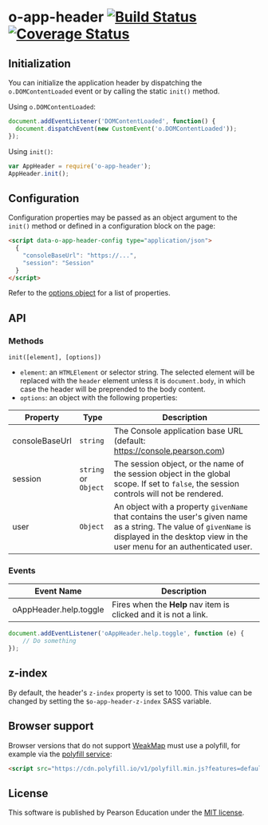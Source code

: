 # o-app-header [![Build Status](https://travis-ci.org/Pearson-Higher-Ed/o-app-header.svg?branch=master)](https://travis-ci.org/Pearson-Higher-Ed/o-app-header) [![Coverage Status](https://coveralls.io/repos/Pearson-Higher-Ed/o-app-header/badge.svg?branch=master&service=github)](https://coveralls.io/github/Pearson-Higher-Ed/o-app-header?branch=master)

## Initialization

You can initialize the application header by dispatching the `o.DOMContentLoaded` event or by calling the static `init()` method.

Using `o.DOMContentLoaded`:

```js
document.addEventListener('DOMContentLoaded', function() {
  document.dispatchEvent(new CustomEvent('o.DOMContentLoaded'));
});
```

Using `init()`:

```js
var AppHeader = require('o-app-header');
AppHeader.init();
```

## Configuration

Configuration properties may be passed as an object argument to the `init()` method or defined in a configuration block on the page:

```html
<script data-o-app-header-config type="application/json">
  {
  	"consoleBaseUrl": "https://...",
  	"session": "Session"
  }
</script>
```

Refer to the [options object](#api-methods-init) for a list of properties.

<!-- ## Responsive -->

## API

### Methods

<a name="api-methods-init"></a>
`init([element], [options])`

- `element`: an `HTMLElement` or selector string. The selected element will be replaced with the `header` element unless it is `document.body`, in which case the header will be preprended to the body content.
- `options`: an object with the following properties:

| Property                 | Type                   | Description                       |
|--------------------------|------------------------|-----------------------------------|
| consoleBaseUrl           | `string`               | The Console application base URL (default: https://console.pearson.com) |
| session                  | `string` or `Object`   | The session object, or the name of the session object in the global scope. If set to `false`, the session controls will not be rendered. |
| user                     | `Object`               | An object with a property `givenName` that contains the user's given name as a string. The value of `givenName` is displayed in the desktop view in the user menu for an authenticated user. |

<!-- | menu                     | `Object`               | Takes the same options as the [setMenu](#api-methods-setMenu) method. | -->

<!-- <a name="api-methods-setMenu"></a>
`setMenu(options)`

- `options`: an object with the following optional properties:

| Property                 | Type                   | Description                       |
|--------------------------|------------------------|-----------------------------------|
| enableAllCoursesMenuItem | `Boolean`              | If true, the menu will include an item with a link to return to the page that displays the user's course list. |
| siteNav                  | `Object`               | Options for setting site-oriented navigation menu items. |
| siteNav.items            | `Object`               | Site-oriented navigation menu items. The key is the menu item text content. The value can be a `String`, which is the URL of the menu item's link, or an `Object`. |
| appAbout                 | `Object`               | Options for rendering a menu item that links to or initiates an action to display information about the current application. |
| appAbout.text            | `String`               | The text that will be rendered for the menu item. |
| appAbout.href            | `String`               | URL. If defined, the menu item will be rendered as a link. |
| appAbout.onClick         | `Function`             | A callback function that will be called when the menu item is clicked. |
| appNav                   | `Object`               | Options for setting page-oriented navigation menu items. |
| appNav.heading           | `Object`               | Options for rendering a heading menu item. |
| appNav.heading.text      | `String`               | The heading text.                |
| appNav.heading.href      | `String`               | URL. If defined, the menu item will be rendered as a link. |
| appNav.items             | `Object`               | Page-oriented navigation menu items. The key is the menu item text content. The value can be a `String`, which is the URL of the menu item's link, or an `Object`. |

Object values for `items` properties of the `siteNav` and `appNav` properties may contain the following properties:

| Property                 | Type                   | Description                       |
|--------------------------|------------------------|-----------------------------------|
| href                     | `String`               | URL. If defined, the menu item will be rendered as a link. |
| active                   | `Boolean`              | If true, the menu is rendered as active. |
| onClick                  | `Function`             | A callback function that will be called when the menu item is clicked. |

Example:

```js
AppHeader.setMenu({
	appNav: {
		// Render a heading menu item
		heading: {
			text: 'Psychology 101',
			href: 'https://example.com/psychology-101'
		},
		items: {
			// Active menu item
			'Foo': { active: true, href: 'https://example.com/foo' },
			// Menu item will execute the callback function on click
			'Bar': { onClick: function () { alert('You clicked "Bar"'); } }
		}
	}
});
``` -->

### Events

| Event Name               | Description                                         |
|--------------------------|-----------------------------------------------------|
| oAppHeader.help.toggle   | Fires when the **Help** nav item is clicked and it is not a link. |

```js
document.addEventListener('oAppHeader.help.toggle', function (e) {
	// Do something
});
```

## z-index

By default, the header's `z-index` property is set to 1000. This value can be changed by setting the `$o-app-header-z-index` SASS variable.

<!-- ## i18n

Setting the `locale` configuration property will render the header with the translated strings, if the locale is supported.
The following languages are supported:

- `ar` Arabic
- `de` German
- `en` English (default)
- `fr` French
- `it` Italian
- `ja` Japanese
- `ko` Korean
- `nl` Dutch
- `pl` Polish
- `pt` Portuguese
- `ru` Russian
- `tr` Turkish
- `zh-Hans` Chinese (simplified) -->

## Browser support

Browser versions that do not support [WeakMap](https://developer.mozilla.org/en-US/docs/Web/JavaScript/Reference/Global_Objects/WeakMap) must use a polyfill, for example via the [polyfill service](https://cdn.polyfill.io/v1/docs/):

```html
<script src="https://cdn.polyfill.io/v1/polyfill.min.js?features=default,WeakMap"></script>
```

## License

This software is published by Pearson Education under the [MIT license](LICENSE).
